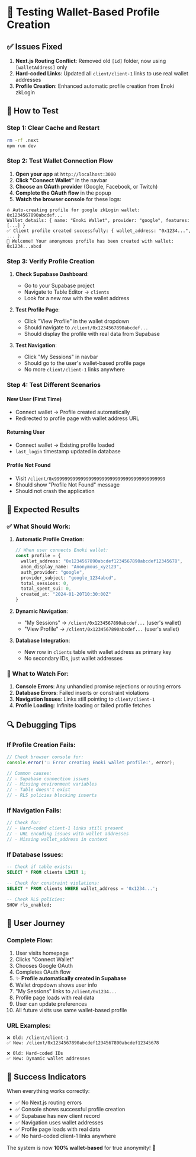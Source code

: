 # 🧪 Testing Wallet-Based Profile Creation

## ✅ **Issues Fixed**

1. **Next.js Routing Conflict**: Removed old `[id]` folder, now using `[walletAddress]` only
2. **Hard-coded Links**: Updated all `client/client-1` links to use real wallet addresses
3. **Profile Creation**: Enhanced automatic profile creation from Enoki zkLogin

## 🔧 **How to Test**

### **Step 1: Clear Cache and Restart**
```bash
rm -rf .next
npm run dev
```

### **Step 2: Test Wallet Connection Flow**

1. **Open your app** at `http://localhost:3000`
2. **Click "Connect Wallet"** in the navbar
3. **Choose an OAuth provider** (Google, Facebook, or Twitch)
4. **Complete the OAuth flow** in the popup
5. **Watch the browser console** for these logs:

```
🔥 Auto-creating profile for google zkLogin wallet: 0x1234567890abcdef...
Wallet details: { name: "Enoki Wallet", provider: "google", features: [...] }
✅ Client profile created successfully: { wallet_address: "0x1234...", ... }
🎉 Welcome! Your anonymous profile has been created with wallet: 0x1234...abcd
```

### **Step 3: Verify Profile Creation**

1. **Check Supabase Dashboard**:
   - Go to your Supabase project
   - Navigate to Table Editor → `clients`
   - Look for a new row with the wallet address

2. **Test Profile Page**:
   - Click "View Profile" in the wallet dropdown
   - Should navigate to `/client/0x1234567890abcdef...`
   - Should display the profile with real data from Supabase

3. **Test Navigation**:
   - Click "My Sessions" in navbar
   - Should go to the user's wallet-based profile page
   - No more `client/client-1` links anywhere

### **Step 4: Test Different Scenarios**

#### **New User (First Time)**
- Connect wallet → Profile created automatically
- Redirected to profile page with wallet address URL

#### **Returning User**
- Connect wallet → Existing profile loaded
- `last_login` timestamp updated in database

#### **Profile Not Found**
- Visit `/client/0x999999999999999999999999999999999999999999`
- Should show "Profile Not Found" message
- Should not crash the application

## 🎯 **Expected Results**

### **✅ What Should Work:**

1. **Automatic Profile Creation**:
   ```typescript
   // When user connects Enoki wallet:
   const profile = {
     wallet_address: "0x1234567890abcdef1234567890abcdef12345678",
     anon_display_name: "Anonymous_xyz123",
     auth_provider: "google",
     provider_subject: "google_1234abcd",
     total_sessions: 0,
     total_spent_sui: 0,
     created_at: "2024-01-20T10:30:00Z"
   }
   ```

2. **Dynamic Navigation**:
   - "My Sessions" → `/client/0x1234567890abcdef...` (user's wallet)
   - "View Profile" → `/client/0x1234567890abcdef...` (user's wallet)

3. **Database Integration**:
   - New row in `clients` table with wallet address as primary key
   - No secondary IDs, just wallet addresses

### **🚨 What to Watch For:**

1. **Console Errors**: Any unhandled promise rejections or routing errors
2. **Database Errors**: Failed inserts or constraint violations
3. **Navigation Issues**: Links still pointing to `client/client-1`
4. **Profile Loading**: Infinite loading or failed profile fetches

## 🔍 **Debugging Tips**

### **If Profile Creation Fails:**
```javascript
// Check browser console for:
console.error('💥 Error creating Enoki wallet profile:', error);

// Common causes:
// - Supabase connection issues
// - Missing environment variables
// - Table doesn't exist
// - RLS policies blocking inserts
```

### **If Navigation Fails:**
```javascript
// Check for:
// - Hard-coded client-1 links still present
// - URL encoding issues with wallet addresses
// - Missing wallet_address in context
```

### **If Database Issues:**
```sql
-- Check if table exists:
SELECT * FROM clients LIMIT 1;

-- Check for constraint violations:
SELECT * FROM clients WHERE wallet_address = '0x1234...';

-- Check RLS policies:
SHOW rls_enabled;
```

## 📱 **User Journey**

### **Complete Flow:**
1. User visits homepage
2. Clicks "Connect Wallet"
3. Chooses Google OAuth
4. Completes OAuth flow
5. ✨ **Profile automatically created in Supabase**
6. Wallet dropdown shows user info
7. "My Sessions" links to `/client/0x1234...`
8. Profile page loads with real data
9. User can update preferences
10. All future visits use same wallet-based profile

### **URL Examples:**
```
❌ Old: /client/client-1
✅ New: /client/0x1234567890abcdef1234567890abcdef12345678

❌ Old: Hard-coded IDs
✅ New: Dynamic wallet addresses
```

## 🎉 **Success Indicators**

When everything works correctly:

- ✅ No Next.js routing errors
- ✅ Console shows successful profile creation
- ✅ Supabase has new client record
- ✅ Navigation uses wallet addresses
- ✅ Profile page loads with real data
- ✅ No hard-coded client-1 links anywhere

The system is now **100% wallet-based** for true anonymity! 🔐